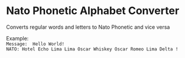 # Nato Phonetic Alphabet Converter
Converts regular words and letters to Nato Phonetic and vice versa

Example:  
`Message:  Hello World!`    
`NATO: Hotel Echo Lima Lima Oscar Whiskey Oscar Romeo Lima Delta !`   